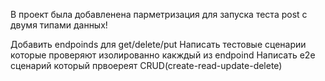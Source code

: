 В проект была добавленена парметризация для запуска теста post с двумя типами данных!



Добавить endpoinds для get/delete/put
Написать тестовые сценарии которые проверяют изолированно какждый из endpoind
Написать e2e сценарий который првоереят CRUD(create-read-update-delete)
